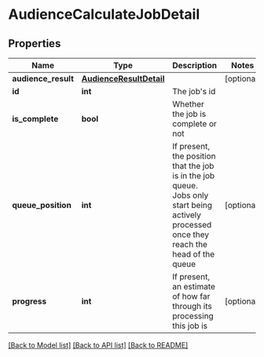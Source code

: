 # AudienceCalculateJobDetail

## Properties
Name | Type | Description | Notes
------------ | ------------- | ------------- | -------------
**audience_result** | [**AudienceResultDetail**](AudienceResultDetail.md) |  | [optional] 
**id** | **int** | The job&#39;s id | 
**is_complete** | **bool** | Whether the job is complete or not | 
**queue_position** | **int** | If present, the position that the job is in the job queue.  Jobs only start being actively processed once they reach the head of the queue | [optional] 
**progress** | **int** | If present, an estimate of how far through its processing this job is | [optional] 

[[Back to Model list]](../README.md#documentation-for-models) [[Back to API list]](../README.md#documentation-for-api-endpoints) [[Back to README]](../README.md)


